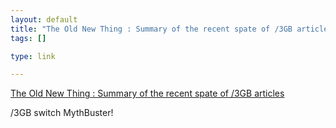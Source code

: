 ```yaml
--- 
layout: default
title: "The Old New Thing : Summary of the recent spate of /3GB articles"
tags: []

type: link

---
```

<a href="http://blogs.msdn.com/oldnewthing/archive/2004/08/22/218527.aspx">The Old New Thing : Summary of the recent spate of /3GB articles</a>

/3GB switch MythBuster!
